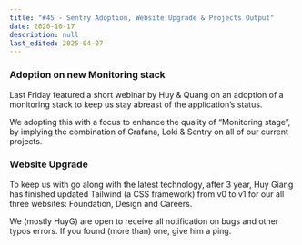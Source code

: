 ```yaml
---
title: "#45 - Sentry Adoption, Website Upgrade & Projects Output"
date: 2020-10-17
description: null
last_edited: 2025-04-07
---
```


### Adoption on new Monitoring stack

Last Friday featured a short webinar by Huy & Quang on an adoption of a monitoring stack to keep us stay abreast of the application’s status.

We adopting this with a focus to enhance the quality of “Monitoring stage”, by implying the combination of Grafana, Loki & Sentry on all of our current projects.

### Website Upgrade

To keep us with go along with the latest technology, after 3 year, Huy Giang has finished updated Tailwind (a CSS framework) from v0 to v1 for our all three websites: Foundation, Design and Careers.

We (mostly HuyG) are open to receive all notification on bugs and other typos errors. If you found (more than) one, give him a ping.
